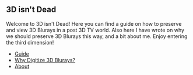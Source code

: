 ## 3D isn't Dead

Welcome to 3D isn't Dead! Here you can find a guide on how to preserve and view 3D Blurays in a post 3D TV world. Also here I have wrote on why we should preserve 3D Blurays this way, and a bit about me. Enjoy entering the third dimension! 

* [Guide](Guide.md)
* [Why Digitize 3D Blurays?](Why_Digitize_3D_Blurays.md)
* [About](About_Me.md)
